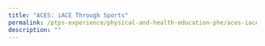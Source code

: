 ```yaml
---
title: "ACES: iACE Through Sports"
permalink: /ptps-experience/physical-and-health-education-phe/aces-iace-through-sports/
description: ""
---
```

